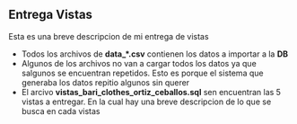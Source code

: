 ## Entrega Vistas

  Esta es una breve descripcion de mi entrega de vistas

  - Todos los archivos de **data_*.csv** contienen los datos a importar a la **DB**
  - Algunos de los archivos no van a cargar todos los datos ya que salgunos se encuentran repetidos. Esto es porque el sistema que generaba los datos repitio algunos sin querer
  - El arcivo **vistas_bari_clothes_ortiz_ceballos.sql** sen encuentran las 5 vistas a entregar. En la cual hay una breve descripcion de lo que se busca en cada vistas

